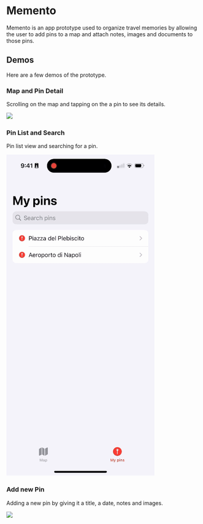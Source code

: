 # Memento
Memento is an app prototype used to organize travel memories by allowing the user to add pins to a map and attach notes, images and documents to those pins.

## Demos

Here are a few demos of the prototype.

### Map and Pin Detail
Scrolling on the map and tapping on the a pin to see its details.

![](https://github.com/fabiofranzese/Memento/blob/main/demos/demo_map.gif)

### Pin List and Search
Pin list view and searching for a pin.

![](https://github.com/fabiofranzese/Memento/blob/main/demos/demo_search.gif)

### Add new Pin
Adding a new pin by giving it a title, a date, notes and images.

![](https://github.com/fabiofranzese/Memento/blob/main/demos/demo_add.gif)
